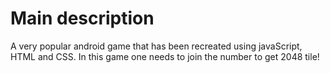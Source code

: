 # Main description

A very popular android game that has been recreated using javaScript, HTML and CSS. In this game one needs to join the number to get 2048 tile!
